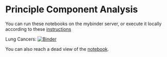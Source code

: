 # Principle Component Analysis

You can run these notebooks on the mybinder server, or execute it locally according to these [instructions](../readme.md)


Lung Cancers: [![Binder](https://mybinder.org/badge_logo.svg)](https://mybinder.org/v2/gh/statisticalbiotechnology/cb2030/master?filepath=nb%2Fpca%2FPCAofCarcinomas.ipynb)

You can also reach a dead view of the [notebook](https://nbviewer.jupyter.org/github/statisticalbiotechnology/cb2030/blob/master/nb/pca/PCAofCarcinomas.ipynb).
